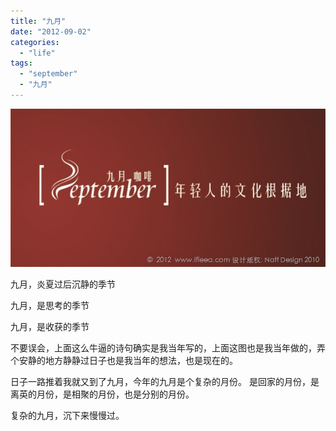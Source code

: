 ```yaml
---
title: "九月"
date: "2012-09-02"
categories: 
  - "life"
tags: 
  - "september"
  - "九月"
---
```


![card](images/card.jpg "card")

九月，炎夏过后沉静的季节

九月，是思考的季节

九月，是收获的季节

不要误会，上面这么牛逼的诗句确实是我当年写的，上面这图也是我当年做的，弄个安静的地方静静过日子也是我当年的想法，也是现在的。

日子一路推着我就又到了九月，今年的九月是个复杂的月份。 是回家的月份，是离英的月份，是相聚的月份，也是分别的月份。

复杂的九月，沉下来慢慢过。
